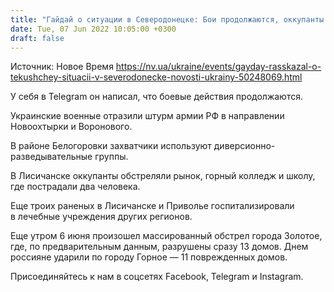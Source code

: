 ```yaml
---
title: "Гайдай о ситуации в Северодонецке: Бои продолжаются, оккупанты используют ДРГ"
date: Tue, 07 Jun 2022 10:05:00 +0300
draft: false
---
```

Источник: Новое Время https://nv.ua/ukraine/events/gayday-rasskazal-o-tekushchey-situacii-v-severodonecke-novosti-ukrainy-50248069.html


У себя в Telegram он написал, что боевые действия продолжаются.

Украинские военные отразили штурм армии РФ в направлении Новоохтырки и Воронового.

В районе Белогоровки захватчики используют диверсионно-разведывательные группы.

В Лисичанске оккупанты обстреляли рынок, горный колледж и школу, где пострадали два человека.

Еще троих раненых в Лисичанске и Приволье госпитализировали в лечебные учреждения других регионов.

Еще утром 6 июня произошел массированный обстрел города Золотое, где, по предварительным данным, разрушены сразу 13 домов. Днем россияне ударили по городу Горное — 11 поврежденных домов.

Присоединяйтесь к нам в соцсетях Facebook, Telegram и Instagram.
